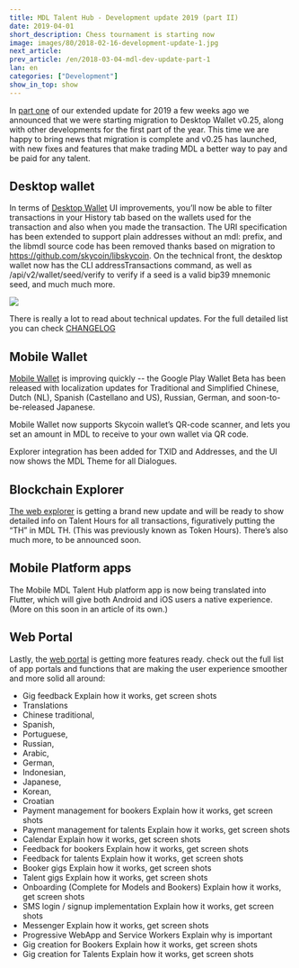 ```yaml
---
title: MDL Talent Hub - Development update 2019 (part II)
date: 2019-04-01
short_description: Chess tournament is starting now
image: images/80/2018-02-16-development-update-1.jpg
next_article:
prev_article: /en/2018-03-04-mdl-dev-update-part-1
lan: en
categories: ["Development"]
show_in_top: show
---
```


In [part one](https://mdl.wtf/en/2019-03-04-mdl-dev-update-part-1/) of our extended update for 2019 a few weeks ago we announced that we were starting migration to Desktop Wallet v0.25, along with other developments for the first part of the year. This time we are happy to bring news that migration is complete and v0.25 has launched, with new fixes and features that make trading MDL a better way to pay and be paid for any talent.

## Desktop wallet

In terms of [Desktop Wallet](https://github.com/MDLlife/MDL/releases) UI improvements, you’ll now be able to filter transactions in your History tab based on the wallets used for the transaction and also when you made the transaction. The URI specification has been extended to support plain addresses without an mdl: prefix, and the libmdl source code has been removed thanks based on migration to https://github.com/skycoin/libskycoin. On the technical front, the desktop wallet now has the CLI addressTransactions command, as well as /api/v2/wallet/seed/verify to verify if a seed is a valid bip39 mnemonic seed, and much much more.


 ![](/images/dev-update-2019-2/desktop-wallet-history-filter.png)

There is really a lot to read about technical updates. For the full detailed list you can check [CHANGELOG](https://github.com/MDLlife/MDL/blob/master/CHANGELOG.md)


## Mobile Wallet

[Mobile Wallet](https://MDL.app) is improving quickly -- the Google Play Wallet Beta has been released with localization updates for Traditional and Simplified Chinese, Dutch (NL), Spanish (Castellano and US), Russian, German, and soon-to-be-released Japanese.

Mobile Wallet now supports Skycoin wallet’s QR-code scanner, and lets you set an amount in MDL to receive to your own wallet via QR code.

Explorer integration has been added for TXID and Addresses, and the UI now shows the MDL Theme for all Dialogues.  

## Blockchain Explorer

[The web explorer](https://explorer.mdl.life) is getting a brand new update and will be ready to show detailed info on Talent Hours for all transactions, figuratively putting the “TH” in MDL TH. (This was previously known as Token Hours). There’s also much more, to be announced soon.

## Mobile Platform apps

The Mobile MDL Talent Hub platform app is now being translated into Flutter, which will give both Android and iOS users a native experience. (More on this soon in an article of its own.)

## Web Portal

Lastly, the [web portal](https://MDL.live) is getting more features ready. check out the full list of app portals and functions that are making the user experience smoother and more solid all around:

- Gig feedback
Explain how it works, get screen shots
- Translations
 - Chinese traditional,
 - Spanish,
 - Portuguese,
 - Russian,
 - Arabic,
 - German,
 - Indonesian,
 - Japanese,
 - Korean,
 - Croatian
- Payment management for bookers
Explain how it works, get screen shots
- Payment management for talents
Explain how it works, get screen shots
- Calendar
Explain how it works, get screen shots
- Feedback for bookers
Explain how it works, get screen shots
- Feedback for talents
Explain how it works, get screen shots
- Booker gigs
Explain how it works, get screen shots
- Talent gigs
Explain how it works, get screen shots
- Onboarding (Complete for Models and Bookers)
Explain how it works, get screen shots
- SMS login / signup implementation
Explain how it works, get screen shots
- Messenger
Explain how it works, get screen shots
- Progressive WebApp and Service Workers
Explain why is important
- Gig creation for Bookers
Explain how it works, get screen shots
- Gig creation for Talents
Explain how it works, get screen shots
